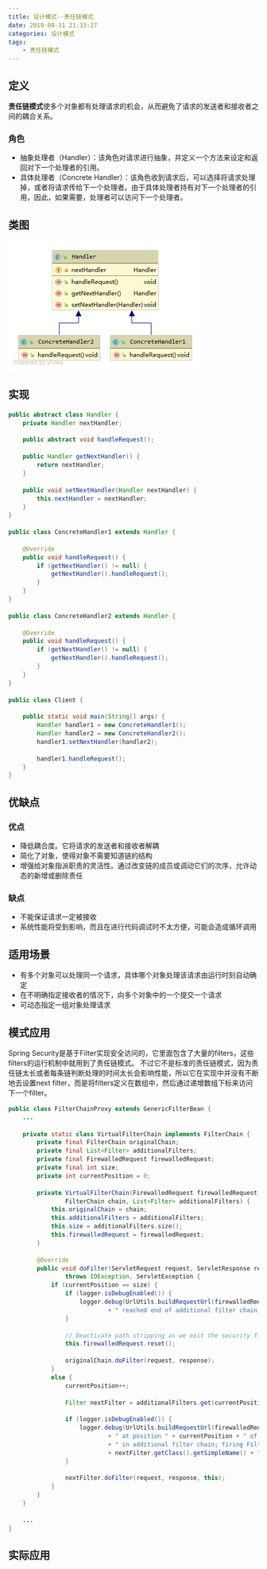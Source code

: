 ```yaml
---
title: 设计模式--责任链模式
date: 2019-08-31 21:33:27
categories: 设计模式
tags:
	- 责任链模式
---
```

## 定义
**责任链模式**使多个对象都有处理请求的机会，从而避免了请求的发送者和接收者之间的耦合关系。

### 角色
* 抽象处理者（Handler）：该角色对请求进行抽象，并定义一个方法来设定和返回对下一个处理者的引用。
* 具体处理者（Concrete Handler）：该角色收到请求后，可以选择将请求处理掉，或者将请求传给下一个处理者。由于具体处理者持有对下一个处理者的引用，因此，如果需要，处理者可以访问下一个处理者。

## 类图
![Chain UML](/images/design-patterns/Chain%20UML.png)

## 实现
```java
public abstract class Handler {
    private Handler nextHandler;

    public abstract void handleRequest();

    public Handler getNextHandler() {
        return nextHandler;
    }

    public void setNextHandler(Handler nextHandler) {
        this.nextHandler = nextHandler;
    }
}

public class ConcreteHandler1 extends Handler {

    @Override
    public void handleRequest() {
        if (getNextHandler() != null) {
            getNextHandler().handleRequest();
        }
    }
}

public class ConcreteHandler2 extends Handler {

    @Override
    public void handleRequest() {
        if (getNextHandler() != null) {
            getNextHandler().handleRequest();
        }
    }
}

public class Client {

    public static void main(String[] args) {
        Handler handler1 = new ConcreteHandler1();
        Handler handler2 = new ConcreteHandler2();
        handler1.setNextHandler(handler2);

        handler1.handleRequest();
    }
}
```

## 优缺点
### 优点
* 降低耦合度。它将请求的发送者和接收者解耦
* 简化了对象，使得对象不需要知道链的结构
* 增强给对象指派职责的灵活性。通过改变链的成员或调动它们的次序，允许动态的新增或删除责任

### 缺点
* 不能保证请求一定被接收
* 系统性能将受到影响，而且在进行代码调试时不太方便，可能会造成循环调用

## 适用场景
* 有多个对象可以处理同一个请求，具体哪个对象处理该请求由运行时刻自动确定
* 在不明确指定接收者的情况下，向多个对象中的一个提交一个请求
* 可动态指定一组对象处理请求

## 模式应用
Spring Security是基于Filter实现安全访问的，它里面包含了大量的filters，这些filters的运行机制中就用到了责任链模式。
不过它不是标准的责任链模式，因为责任链太长或者每条链判断处理的时间太长会影响性能，所以它在实现中并没有不断地去设置next filter，而是将filters定义在数组中，然后通过递增数组下标来访问下一个filter。
```java
public class FilterChainProxy extends GenericFilterBean {
    ...

    private static class VirtualFilterChain implements FilterChain {
        private final FilterChain originalChain;
        private final List<Filter> additionalFilters;
        private final FirewalledRequest firewalledRequest;
        private final int size;
        private int currentPosition = 0;
    
        private VirtualFilterChain(FirewalledRequest firewalledRequest,
                FilterChain chain, List<Filter> additionalFilters) {
            this.originalChain = chain;
            this.additionalFilters = additionalFilters;
            this.size = additionalFilters.size();
            this.firewalledRequest = firewalledRequest;
        }
    
        @Override
        public void doFilter(ServletRequest request, ServletResponse response)
                throws IOException, ServletException {
            if (currentPosition == size) {
                if (logger.isDebugEnabled()) {
                    logger.debug(UrlUtils.buildRequestUrl(firewalledRequest)
                            + " reached end of additional filter chain; proceeding with original chain");
                }
    
                // Deactivate path stripping as we exit the security filter chain
                this.firewalledRequest.reset();
    
                originalChain.doFilter(request, response);
            }
            else {
                currentPosition++;
    
                Filter nextFilter = additionalFilters.get(currentPosition - 1);
    
                if (logger.isDebugEnabled()) {
                    logger.debug(UrlUtils.buildRequestUrl(firewalledRequest)
                            + " at position " + currentPosition + " of " + size
                            + " in additional filter chain; firing Filter: '"
                            + nextFilter.getClass().getSimpleName() + "'");
                }
    
                nextFilter.doFilter(request, response, this);
            }
        }
    }

    ...
}
```

## 实际应用